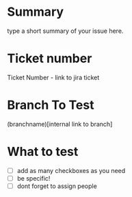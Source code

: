 # Summary 
type a short summary of your issue here. 

# Ticket number 
Ticket Number - link to jira ticket

# Branch To Test
(branchname)[internal link to branch]

# What to test 
- [ ] add as many checkboxes as you need 
- [ ] be specific!  
- [ ] dont forget to assign people 

